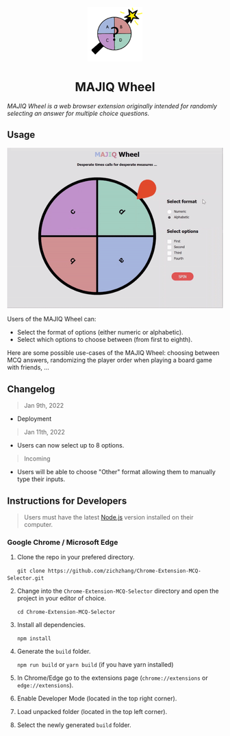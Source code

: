 <p align="center">
  <img src="./public/logo128.png" width="128" height="128"/>
</p>

<h1 align="center">MAJIQ Wheel</h1>

*MAJIQ Wheel is a web browser extension originally intended for randomly selecting an answer for multiple choice questions.*

## Usage

<p align="center">
  <img src="./src/assets/animation.gif" />
</p>

Users of the MAJIQ Wheel can:

* Select the format of options (either numeric or alphabetic).
* Select which options to choose between (from first to eighth).

Here are some possible use-cases of the MAJIQ Wheel: choosing between MCQ answers, randomizing the player order when playing a board game with friends, ...

## Changelog

> Jan 9th, 2022

* Deployment

> Jan 11th, 2022

* Users can now select up to 8 options.

> Incoming

* Users will be able to choose "Other" format allowing them to manually type their inputs.

## Instructions for Developers

> Users must have the latest [Node.js](https://nodejs.org/en/download/) version installed on their computer.

### Google Chrome / Microsoft Edge ### 
1. Clone the repo in your prefered directory.

 &nbsp;&nbsp;&nbsp;&nbsp;&nbsp;&nbsp;`git clone https://github.com/zichzhang/Chrome-Extension-MCQ-Selector.git`

2. Change into the `Chrome-Extension-MCQ-Selector` directory and open the project in your editor of choice.

&nbsp;&nbsp;&nbsp;&nbsp;&nbsp;&nbsp;`cd Chrome-Extension-MCQ-Selector`

3. Install all dependencies.

&nbsp;&nbsp;&nbsp;&nbsp;&nbsp;&nbsp;`npm install`

4. Generate the `build` folder.

&nbsp;&nbsp;&nbsp;&nbsp;&nbsp;&nbsp;`npm run build` or `yarn build` (if you have yarn installed)

5. In Chrome/Edge go to the extensions page (`chrome://extensions` or `edge://extensions`).

6. Enable Developer Mode (located in the top right corner).

7. Load unpacked folder (located in the top left corner).

8. Select the newly generated `build` folder. 
